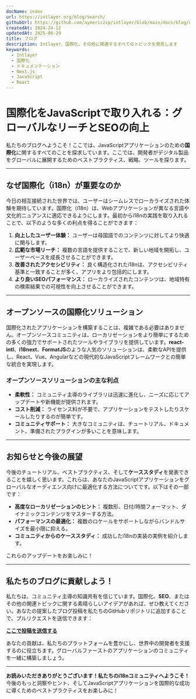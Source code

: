 ```yaml
---
docName: index
url: https://intlayer.org/blog/search/
githubUrl: https://github.com/aymericzip/intlayer/blob/main/docs/blog/en/index.md
createdAt: 2024-24-12
updatedAt: 2025-06-29
title: ブログ
description: Intlayer、国際化、その他に関連するすべてのトピックを発見します
keywords:
  - Intlayer
  - 国際化
  - ドキュメンテーション
  - Next.js
  - JavaScript
  - React
---
```


# 国際化をJavaScriptで取り入れる：グローバルなリーチとSEOの向上

私たちのブログへようこそ！ここでは、JavaScriptアプリケーションのための**国際化**に関するすべてのことを探求しています。ここでは、開発者がデジタル製品をグローバルに展開するためのベストプラクティス、戦略、ツールを探ります。

---

## なぜ国際化（i18n）が重要なのか

今日の相互接続された世界では、ユーザーはシームレスでローカライズされた体験を期待しています。国際化（i18n）は、Webアプリケーションが異なる言語や文化的ニュアンスに適応できるようにします。最初からi18nの実践を取り入れることで、以下のような多くの利点を得ることができます：

1. **向上したユーザー体験：** ユーザーは母国語でのコンテンツに対してより快適に関与します。
2. **広範な市場リーチ：** 複数の言語を提供することで、新しい地域を開拓し、ユーザーベースを成長させることができます。
3. **改善されたアクセシビリティ：** 良く構造化されたi18nは、アクセシビリティ基準と一致することが多く、アプリをより包括的にします。
4. **より良いSEOパフォーマンス：** ローカライズされたコンテンツは、地域特有の検索結果での可視性を向上させることができます。

---

## オープンソースの国際化ソリューション

国際化されたアプリケーションを構築することは、複雑である必要はありません。オープンソースコミュニティは、ローカリゼーションをより簡単にするための多くの強力でサポートされたツールやライブラリを提供しています。**react-intl**、**i18next**、**FormatJS**のような人気のソリューションは、柔軟なAPIを提供し、React、Vue、Angularなどの現代的なJavaScriptフレームワークとの簡単な統合を実現します。

### オープンソースソリューションの主な利点

- **柔軟性：** コミュニティ主導のライブラリは迅速に進化し、ニーズに応じてアップデートや新機能が提供されます。
- **コスト削減：** ライセンス料が不要で、アプリケーションをテストしたりスケールしたりするのが簡単です。
- **コミュニティサポート：** 大きなコミュニティは、チュートリアル、ドキュメント、準備されたプラグインが多いことを意味します。

---

## お知らせと今後の展望

今後のチュートリアル、ベストプラクティス、そして**ケーススタディ**を発表できることを嬉しく思います。これらは、あなたのJavaScriptアプリケーションをグローバルなオーディエンス向けに最適化する方法についてです。以下はその一部です：

- **高度なローカリゼーションのヒント：** 複数形、日付/時間フォーマット、ダイナミックコンテンツをマスターする方法。
- **パフォーマンスの最適化：** 複数のロケールをサポートしながらバンドルサイズを最小限に抑える。
- **コミュニティからのケーススタディ：** 成功したi18nの実装の実例を紹介します。

これらのアップデートをお楽しみに！

---

## 私たちのブログに貢献しよう！

私たちは、コミュニティ主導の知識共有を信じています。国際化、**SEO**、またはその他の関連トピックに関する素晴らしいアイデアがあれば、ぜひ教えてください。あなたの提案したブログ投稿を私たちのGitHubリポジトリに追加することで、プルリクエストを送信できます：

[**ここで投稿を送信する**](https://github.com/aymericzip/intlayer/blob/main/docs/blog)

あなたの貢献は、私たちのプラットフォームを豊かにし、世界中の開発者を支援するのに役立ちます。グローバルファーストのアプリケーションのコミュニティを一緒に構築しましょう。

---

**お読みいただきありがとうございます！私たちのi18nコミュニティへようこそ！** 今後のもっと洞察やヒント、そしてJavaScriptアプリケーションを国際的な成功に導くためのベストプラクティスをお楽しみに！

